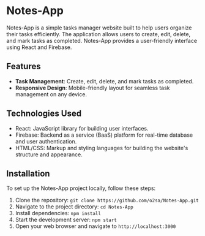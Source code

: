 # Notes-App

Notes-App is a simple tasks manager website built to help users organize their tasks efficiently. The application allows users to create, edit, delete, and mark tasks as completed. Notes-App provides a user-friendly interface  using React and Firebase.

## Features

- **Task Management**: Create, edit, delete, and mark tasks as completed.
- **Responsive Design**: Mobile-friendly layout for seamless task management on any device.

## Technologies Used

- React: JavaScript library for building user interfaces.
- Firebase: Backend as a service (BaaS) platform for real-time database and user authentication.
- HTML/CSS: Markup and styling languages for building the website's structure and appearance.

## Installation

To set up the Notes-App project locally, follow these steps:

1. Clone the repository: `git clone https://github.com/o2sa/Notes-App.git`
2. Navigate to the project directory: `cd Notes-App`
3. Install dependencies: `npm install`
4. Start the development server: `npm start`
5. Open your web browser and navigate to `http://localhost:3000`


